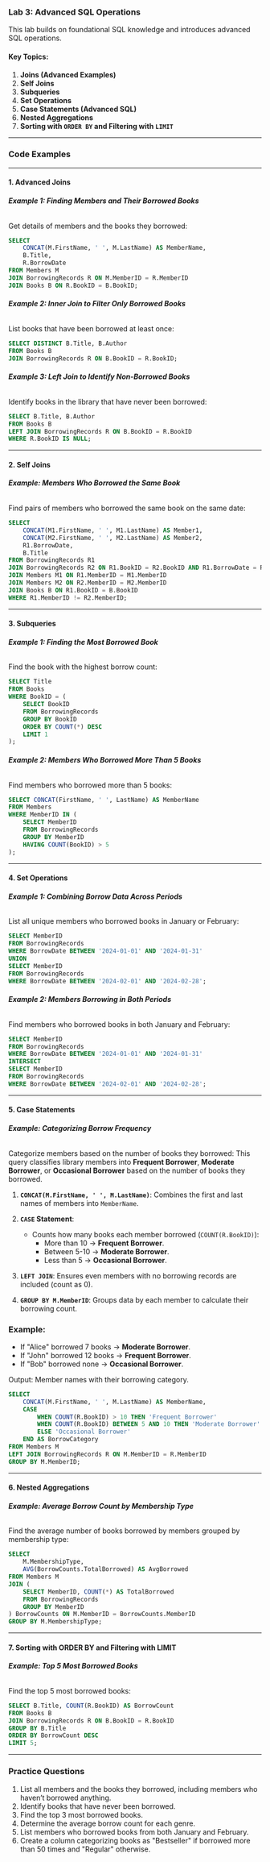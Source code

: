 ### **Lab 3: Advanced SQL Operations**

This lab builds on foundational SQL knowledge and introduces advanced SQL operations.  

#### Key Topics:
1. **Joins (Advanced Examples)**  
2. **Self Joins**  
3. **Subqueries**  
4. **Set Operations**  
5. **Case Statements (Advanced SQL)**  
6. **Nested Aggregations**  
7. **Sorting with `ORDER BY` and Filtering with `LIMIT`**  

---

### **Code Examples**

---

#### **1. Advanced Joins**

###### **Example 1: Finding Members and Their Borrowed Books**
Get details of members and the books they borrowed:
```sql
SELECT 
    CONCAT(M.FirstName, ' ', M.LastName) AS MemberName, 
    B.Title, 
    R.BorrowDate
FROM Members M
JOIN BorrowingRecords R ON M.MemberID = R.MemberID
JOIN Books B ON R.BookID = B.BookID;
```

###### **Example 2: Inner Join to Filter Only Borrowed Books**
List books that have been borrowed at least once:
```sql
SELECT DISTINCT B.Title, B.Author
FROM Books B
JOIN BorrowingRecords R ON B.BookID = R.BookID;
```

###### **Example 3: Left Join to Identify Non-Borrowed Books**
Identify books in the library that have never been borrowed:
```sql
SELECT B.Title, B.Author
FROM Books B
LEFT JOIN BorrowingRecords R ON B.BookID = R.BookID
WHERE R.BookID IS NULL;
```

---

#### **2. Self Joins**

###### **Example: Members Who Borrowed the Same Book**
Find pairs of members who borrowed the same book on the same date:
```sql
SELECT 
    CONCAT(M1.FirstName, ' ', M1.LastName) AS Member1, 
    CONCAT(M2.FirstName, ' ', M2.LastName) AS Member2, 
    R1.BorrowDate, 
    B.Title
FROM BorrowingRecords R1
JOIN BorrowingRecords R2 ON R1.BookID = R2.BookID AND R1.BorrowDate = R2.BorrowDate
JOIN Members M1 ON R1.MemberID = M1.MemberID
JOIN Members M2 ON R2.MemberID = M2.MemberID
JOIN Books B ON R1.BookID = B.BookID
WHERE R1.MemberID != R2.MemberID;
```

---

#### **3. Subqueries**

###### **Example 1: Finding the Most Borrowed Book**
Find the book with the highest borrow count:
```sql
SELECT Title
FROM Books
WHERE BookID = (
    SELECT BookID
    FROM BorrowingRecords
    GROUP BY BookID
    ORDER BY COUNT(*) DESC
    LIMIT 1
);
```

###### **Example 2: Members Who Borrowed More Than 5 Books**
Find members who borrowed more than 5 books:
```sql
SELECT CONCAT(FirstName, ' ', LastName) AS MemberName
FROM Members
WHERE MemberID IN (
    SELECT MemberID
    FROM BorrowingRecords
    GROUP BY MemberID
    HAVING COUNT(BookID) > 5
);
```

---

#### **4. Set Operations**

###### **Example 1: Combining Borrow Data Across Periods**
List all unique members who borrowed books in January or February:
```sql
SELECT MemberID
FROM BorrowingRecords
WHERE BorrowDate BETWEEN '2024-01-01' AND '2024-01-31'
UNION
SELECT MemberID
FROM BorrowingRecords
WHERE BorrowDate BETWEEN '2024-02-01' AND '2024-02-28';
```

###### **Example 2: Members Borrowing in Both Periods**
Find members who borrowed books in both January and February:
```sql
SELECT MemberID
FROM BorrowingRecords
WHERE BorrowDate BETWEEN '2024-01-01' AND '2024-01-31'
INTERSECT
SELECT MemberID
FROM BorrowingRecords
WHERE BorrowDate BETWEEN '2024-02-01' AND '2024-02-28';
```

---

#### **5. Case Statements**

###### **Example: Categorizing Borrow Frequency**
Categorize members based on the number of books they borrowed:
This query classifies library members into **Frequent Borrower**, **Moderate Borrower**, or **Occasional Borrower** based on the number of books they borrowed.

1. **`CONCAT(M.FirstName, ' ', M.LastName)`**: Combines the first and last names of members into `MemberName`.

2. **`CASE` Statement**: 
   - Counts how many books each member borrowed (`COUNT(R.BookID)`):
     - More than 10 → **Frequent Borrower**.
     - Between 5-10 → **Moderate Borrower**.
     - Less than 5 → **Occasional Borrower**.

3. **`LEFT JOIN`**: Ensures even members with no borrowing records are included (count as 0).

4. **`GROUP BY M.MemberID`**: Groups data by each member to calculate their borrowing count.

### Example:
- If "Alice" borrowed 7 books → **Moderate Borrower**.
- If "John" borrowed 12 books → **Frequent Borrower**.
- If "Bob" borrowed none → **Occasional Borrower**. 

Output: Member names with their borrowing category.
```sql
SELECT 
    CONCAT(M.FirstName, ' ', M.LastName) AS MemberName,
    CASE 
        WHEN COUNT(R.BookID) > 10 THEN 'Frequent Borrower'
        WHEN COUNT(R.BookID) BETWEEN 5 AND 10 THEN 'Moderate Borrower'
        ELSE 'Occasional Borrower'
    END AS BorrowCategory
FROM Members M
LEFT JOIN BorrowingRecords R ON M.MemberID = R.MemberID
GROUP BY M.MemberID;
```

---

#### **6. Nested Aggregations**

###### **Example: Average Borrow Count by Membership Type**
Find the average number of books borrowed by members grouped by membership type:
```sql
SELECT 
    M.MembershipType, 
    AVG(BorrowCounts.TotalBorrowed) AS AvgBorrowed
FROM Members M
JOIN (
    SELECT MemberID, COUNT(*) AS TotalBorrowed
    FROM BorrowingRecords
    GROUP BY MemberID
) BorrowCounts ON M.MemberID = BorrowCounts.MemberID
GROUP BY M.MembershipType;
```

---

#### **7. Sorting with ORDER BY and Filtering with LIMIT**

###### **Example: Top 5 Most Borrowed Books**
Find the top 5 most borrowed books:
```sql
SELECT B.Title, COUNT(R.BookID) AS BorrowCount
FROM Books B
JOIN BorrowingRecords R ON B.BookID = R.BookID
GROUP BY B.Title
ORDER BY BorrowCount DESC
LIMIT 5;
```

---

### **Practice Questions**

1. List all members and the books they borrowed, including members who haven’t borrowed anything.  
2. Identify books that have never been borrowed.  
3. Find the top 3 most borrowed books.  
4. Determine the average borrow count for each genre.  
5. List members who borrowed books from both January and February.  
6. Create a column categorizing books as "Bestseller" if borrowed more than 50 times and "Regular" otherwise.  
